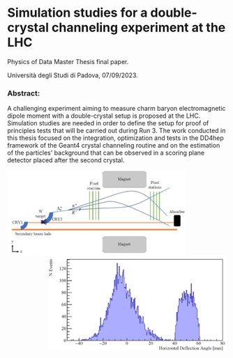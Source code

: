# Simulation studies for a double-crystal channeling experiment at the LHC

Physics of Data Master Thesis final paper.

Università degli Studi di Padova, 07/09/2023.

### Abstract:
A challenging experiment aiming to measure charm baryon electromagnetic dipole moment with a double-crystal setup is proposed at the LHC. Simulation studies are needed in order to define the setup for proof of principles tests that will be carried out during Run 3. The work conducted in this thesis focused on the integration, optimization and tests in the DD4hep framework of the Geant4 crystal channeling routine and on the estimation of the particles' background that can be observed in a scoring plane detector placed after the second crystal.

<img align='left' src='https://github.com/chiaramaccani/PoD_Master_Thesis/blob/main/IR3_schema2_def.jpg?raw=true' alt='Drawing' style='width:410px;'/><img align='right' src='https://github.com/chiaramaccani/PoD_Master_Thesis/blob/main/DD4hep_outangle.JPG?raw=true' alt='Drawing' style='width:410px;'/>

